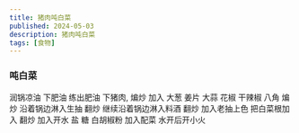 ```yaml
---
title: 猪肉吨白菜
published: 2024-05-03
description: 猪肉吨白菜
tags: [食物]
---
```


### 吨白菜
润锅凉油 下肥油 练出肥油 下猪肉, 煸炒 
加入 大葱 姜片 大蒜 花椒 干辣椒 八角 煸炒
沿着锅边淋入生抽 翻炒 继续沿着锅边淋入料酒 翻炒 加入老抽上色
把白菜根加入 翻炒 
加入开水 盐 糖 白胡椒粉
加入配菜 水开后开小火